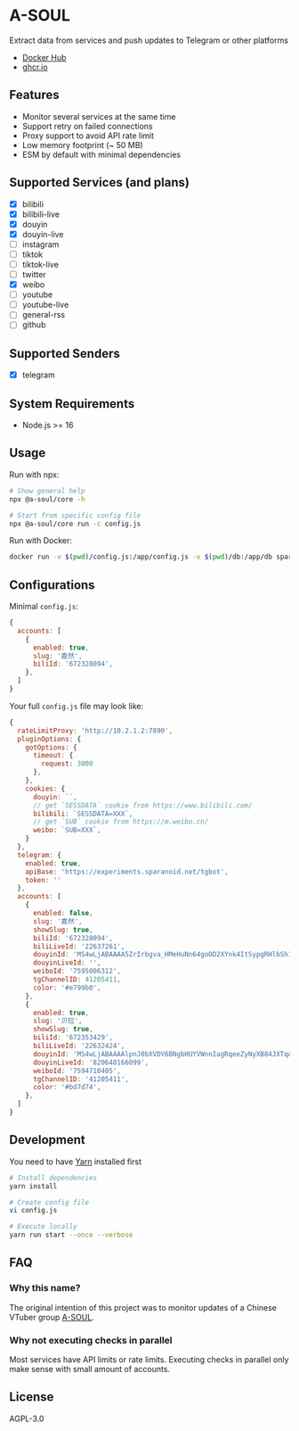 # A-SOUL

Extract data from services and push updates to Telegram or other platforms

- [Docker Hub](https://hub.docker.com/r/sparanoid/a-soul)
- [ghcr.io](https://github.com/users/sparanoid/packages/container/package/a-soul)

## Features

- Monitor several services at the same time
- Support retry on failed connections
- Proxy support to avoid API rate limit
- Low memory footprint (~ 50 MB)
- ESM by default with minimal dependencies

## Supported Services (and plans)

- [x] bilibili
- [x] bilibili-live
- [x] douyin
- [x] douyin-live
- [ ] instagram
- [ ] tiktok
- [ ] tiktok-live
- [ ] twitter
- [x] weibo
- [ ] youtube
- [ ] youtube-live
- [ ] general-rss
- [ ] github

## Supported Senders

- [x] telegram

## System Requirements

- Node.js >= 16

## Usage

Run with npx:

```bash
# Show general help
npx @a-soul/core -h

# Start from specific config file
npx @a-soul/core run -c config.js
```

Run with Docker:

```bash
docker run -v $(pwd)/config.js:/app/config.js -v $(pwd)/db:/app/db sparanoid/a-soul-core -c config.js --color
```

## Configurations

Minimal `config.js`:

```js
{
  accounts: [
    {
      enabled: true,
      slug: '嘉然',
      biliId: '672328094',
    },
  ]
}
```

Your full `config.js` file may look like:

```js
{
  rateLimitProxy: 'http://10.2.1.2:7890',
  pluginOptions: {
    gotOptions: {
      timeout: {
        request: 3000
      },
    },
    cookies: {
      douyin: ``,
      // get `SESSDATA` cookie from https://www.bilibili.com/
      bilibili: `SESSDATA=XXX`,
      // get `SUB` cookie from https://m.weibo.cn/
      weibo: `SUB=XXX`,
    }
  },
  telegram: {
    enabled: true,
    apiBase: 'https://experiments.sparanoid.net/tgbot',
    token: ''
  },
  accounts: [
    {
      enabled: false,
      slug: '嘉然',
      showSlug: true,
      biliId: '672328094',
      biliLiveId: '22637261',
      douyinId: 'MS4wLjABAAAA5ZrIrbgva_HMeHuNn64goOD2XYnk4ItSypgRHlbSh1c',
      douyinLiveId: '',
      weiboId: '7595006312',
      tgChannelID: 41205411,
      color: '#e799b0',
    },
    {
      enabled: true,
      slug: '贝拉',
      showSlug: true,
      biliId: '672353429',
      biliLiveId: '22632424',
      douyinId: 'MS4wLjABAAAAlpnJ0bXVDV6BNgbHUYVWnnIagRqeeZyNyXB84JXTqAS5tgGjAtw0ZZkv0KSHYyhP',
      douyinLiveId: '820648166099',
      weiboId: '7594710405',
      tgChannelID: '41205411',
      color: '#bd7d74',
    },
  ]
}
```

## Development

You need to have [Yarn](https://yarnpkg.com/) installed first

```bash
# Install dependencies
yarn install

# Create config file
vi config.js

# Execute locally
yarn run start --once --verbose
```

## FAQ

### Why this name?

The original intention of this project was to monitor updates of a Chinese VTuber group [A-SOUL](https://virtualyoutuber.fandom.com/wiki/A-soul).

### Why not executing checks in parallel

Most services have API limits or rate limits. Executing checks in parallel only make sense with small amount of accounts.

## License

AGPL-3.0
